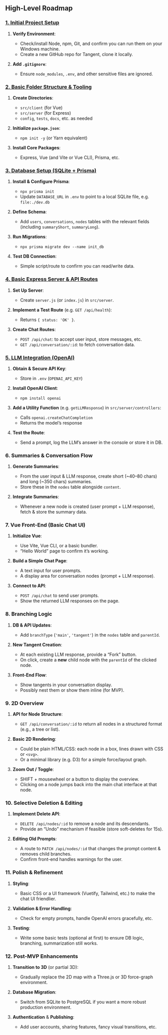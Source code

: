 ## **High-Level Roadmap**

### **[1. Initial Project Setup](1._Initial_Project_Setup.md)**
1. **Verify Environment**:
    - Check/install Node, npm, Git, and confirm you can run them on your Windows machine.
    - Create a new GitHub repo for Tangent, clone it locally.

2. **Add `.gitignore`**:
    - Ensure `node_modules`, `.env`, and other sensitive files are ignored.
### **[2. Basic Folder Structure & Tooling](2._Basic_Folder_Structure_&_Tooling.md)**
1. **Create Directories**:
    - `src/client` (for Vue)
    - `src/server` (for Express)
    - `config`, `tests`, `docs`, etc. as needed

2. **Initialize `package.json`**:
    - `npm init -y` (or Yarn equivalent)

3. **Install Core Packages**:
    - Express, Vue (and Vite or Vue CLI), Prisma, etc.

### **[3. Database Setup (SQLite + Prisma)](3._Database_Setup_(SQLite_+_Prisma).md)**
1. **Install & Configure Prisma**:
    - `npx prisma init`
    - Update `DATABASE_URL` in `.env` to point to a local SQLite file, e.g. `file:./dev.db`

2. **Define Schema**:
    - Add `users`, `conversations`, `nodes` tables with the relevant fields (including `summaryShort`, `summaryLong`).

3. **Run Migrations**:
    - `npx prisma migrate dev --name init_db`

4. **Test DB Connection**:
    - Simple script/route to confirm you can read/write data.

### **[4. Basic Express Server & API Routes](4._Basic_Express_Server_&_API_Routes.md)**
1. **Set Up Server**:
    - Create `server.js` (or `index.js`) in `src/server`.

2. **Implement a Test Route** (e.g. `GET /api/health`):
    - Returns `{ status: 'OK' }`.

3. **Create Chat Routes**:
    - `POST /api/chat`: to accept user input, store messages, etc.
    - `GET /api/conversation/:id`: to fetch conversation data.

### **[5. LLM Integration (OpenAI)](5._LLM_Integration_(OpenAI).md)**
1. **Obtain & Secure API Key**:
    - Store in `.env` (`OPENAI_API_KEY`)

2. **Install OpenAI Client**:
    - `npm install openai`

3. **Add a Utility Function** (e.g. `getLLMResponse`) in `src/server/controllers`:
    - Calls `openai.createChatCompletion`
    - Returns the model’s response

4. **Test the Route**:
    - Send a prompt, log the LLM’s answer in the console or store it in DB.

### **6. Summaries & Conversation Flow**
1. **Generate Summaries**:
    - From the user input & LLM response, create short (~40–80 chars) and long (~350 chars) summaries.
    - Store these in the `nodes` table alongside `content`.

2. **Integrate Summaries**:
    - Whenever a new node is created (user prompt + LLM response), fetch & store the summary data.

### **7. Vue Front-End (Basic Chat UI)**
1. **Initialize Vue**:
    - Use Vite, Vue CLI, or a basic bundler.
    - “Hello World” page to confirm it’s working.

2. **Build a Simple Chat Page**:
    - A text input for user prompts.
    - A display area for conversation nodes (prompt + LLM response).

3. **Connect to API**:
    - `POST /api/chat` to send user prompts.
    - Show the returned LLM responses on the page.

### **8. Branching Logic**
1. **DB & API Updates**:
    - Add `branchType` (`'main'`, `'tangent'`) in the `nodes` table and `parentId`.

2. **New Tangent Creation**:
    - At each existing LLM response, provide a “Fork” button.
    - On click, create a **new** child node with the `parentId` of the clicked node.

3. **Front-End Flow**:
    - Show tangents in your conversation display.
    - Possibly nest them or show them inline (for MVP).

### **9. 2D Overview**
1. **API for Node Structure**:
    - `GET /api/conversation/:id` to return all nodes in a structured format (e.g., a tree or list).

2. **Basic 2D Rendering**:
    - Could be plain HTML/CSS: each node in a box, lines drawn with CSS or `<svg>`.
    - Or a minimal library (e.g. D3) for a simple force/layout graph.

3. **Zoom Out / Toggle**:
    - SHIFT + mousewheel or a button to display the overview.
    - Clicking on a node jumps back into the main chat interface at that node.

### **10. Selective Deletion & Editing**
1. **Implement Delete API**:
    - `DELETE /api/nodes/:id` to remove a node and its descendants.
    - Provide an “Undo” mechanism if feasible (store soft-deletes for 15s).

2. **Editing Old Prompts**:
    - A route to `PATCH /api/nodes/:id` that changes the prompt content & removes child branches.
    - Confirm front-end handles warnings for the user.

### **11. Polish & Refinement**
1. **Styling**:
    - Basic CSS or a UI framework (Vuetify, Tailwind, etc.) to make the chat UI friendlier.

2. **Validation & Error Handling**:
    - Check for empty prompts, handle OpenAI errors gracefully, etc.

3. **Testing**:
    - Write some basic tests (optional at first) to ensure DB logic, branching, summarization still works.

### **12. Post-MVP Enhancements**
1. **Transition to 3D** (or partial 3D):
    - Gradually replace the 2D map with a Three.js or 3D force-graph environment.

2. **Database Migration**:
    - Switch from SQLite to PostgreSQL if you want a more robust production environment.

3. **Authentication** & **Publishing**:
    - Add user accounts, sharing features, fancy visual transitions, etc.